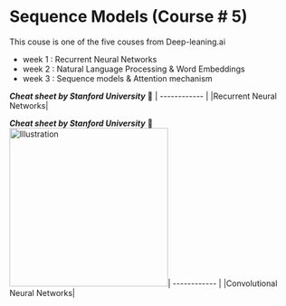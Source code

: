 # Sequence Models (Course # 5)
This couse is one of the five couses from Deep-leaning.ai
- week 1 : Recurrent Neural Networks
- week 2 : Natural Language Processing & Word Embeddings
- week 3 : Sequence models & Attention mechanism


***Cheat sheet by Stanford University*** :evergreen_tree:
<a href="https://github.com/afshinea/stanford-cs-230-deep-learning/blob/master/en/cheatsheet-recurrent-neural-networks.pdf“><img src=”https://stanford.edu/~shervine/teaching/cs-230/illustrations/cover/en-002.png?" alt=“Illustration” width=“280px”/></a>| 
------------ | 
|Recurrent Neural Networks|


***Cheat sheet by Stanford University*** :evergreen_tree:
<a href="https://github.com/afshinea/stanford-cs-230-deep-learning/blob/master/en/cheatsheet-convolutional-neural-networks.pdf"><img src="https://stanford.edu/~shervine/teaching/cs-230/illustrations/cover/en-001.png?" alt="Illustration" width="280px"/></a>| 
------------ | 
|Convolutional Neural Networks|
